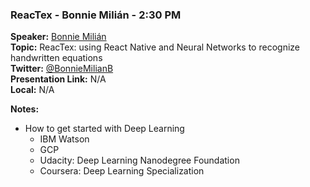 ### ReacTex - Bonnie Milián - 2:30 PM
**Speaker:** [Bonnie Milián](https://github.com/BonnieMilian) <br>
**Topic:** ReacTex: using React Native and Neural Networks to recognize handwritten equations <br>
**Twitter:** [@BonnieMilianB](https://twitter.com/BonnieMilianB) <br>
**Presentation Link:** N/A <br>
**Local:** N/A <br>

**Notes:**
- How to get started with Deep Learning
    + IBM Watson
    + GCP
    + Udacity: Deep Learning Nanodegree Foundation
    + Coursera: Deep Learning Specialization